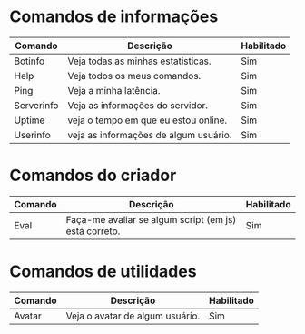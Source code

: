 # Comandos de informações

Comando|Descrição|Habilitado
-|-|-
Botinfo|Veja todas as minhas estatisticas.|Sim
Help|Veja todos os meus comandos.|Sim
Ping|Veja a minha latência.|Sim
Serverinfo|Veja as informações do servidor.|Sim
Uptime|veja o tempo em que eu estou online.|Sim
Userinfo|veja as informações de algum usuário.|Sim

# Comandos do criador

Comando|Descrição|Habilitado
-|-|-
Eval|Faça-me avaliar se algum script (em js) está correto.|Sim

# Comandos de utilidades

Comando|Descrição|Habilitado
-|-|-
Avatar|Veja o avatar de algum usuário.|Sim